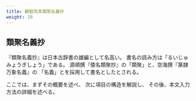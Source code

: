 ```yaml
---
title: 観智院本類聚名義抄
weight: 10
---
```


## 類聚名義抄

『類聚名義抄』は日本古辞書の雄編として名高い。 
書名の読み方は「るいじゅみょうぎしょう」である。
源順撰『倭名類聚抄』の「類聚」と、空海撰『篆隷万象名義』の
「名義」とを採用して書名としたとされる。

ここでは、まずその概要を述べ、
次に項目の構造を解説し、
その後、本文入力方法の詳細を述べる。
